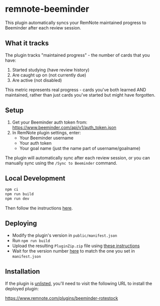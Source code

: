# remnote-beeminder

This plugin automatically syncs your RemNote maintained progress to Beeminder after each review session.

## What it tracks

The plugin tracks "maintained progress" - the number of cards that you have:

1. Started studying (have review history)
2. Are caught up on (not currently due)
3. Are active (not disabled)

This metric represents real progress - cards you've both learned AND maintained, rather than just cards you've started but might have forgotten.

## Setup

1. Get your Beeminder auth token from: <https://www.beeminder.com/api/v1/auth_token.json>
2. In RemNote plugin settings, enter:
   - Your Beeminder username
   - Your auth token
   - Your goal name (just the name part of username/goalname)

The plugin will automatically sync after each review session, or you can manually sync using the `/Sync to Beeminder` command.

## Local Development

```bash
npm ci
npm run build
npm run dev
```

Then follow the instructions [here][1].

## Deploying

- Modify the plugin's version in `public/manifest.json`
- Run `npm run build`
- Upload the resulting `PluginZip.zip` file using [these instructions][3]
- Wait for the version number [here][4] to match the one you set in `manifest.json`

## Installation

If the plugin is [unlisted][2], you'll need to visit the following URL to install the deployed plugin:

<https://www.remnote.com/plugins/beeminder-rotestock>

[1]: https://plugins.remnote.com/getting-started/quick_start_guide#run-the-plugin-template-inside-remnote
[2]: https://plugins.remnote.com/advanced/unlisted_plugins
[3]: https://plugins.remnote.com/advanced/submitting_plugins
[4]: https://www.remnote.com/plugins/beeminder-rotestock
